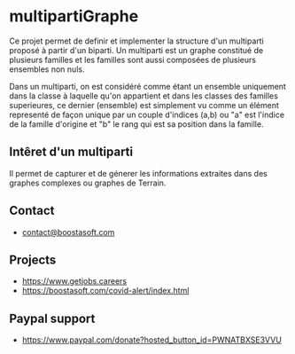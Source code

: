 # multipartiGraphe


Ce projet permet de definir et implementer la structure d'un multiparti proposé à partir d'un biparti. 
Un multiparti est un graphe constitué de plusieurs familles
et les familles sont aussi composées de plusieurs ensembles non nuls. 

Dans un multiparti, on est considéré comme étant un ensemble uniquement dans la 
classe à laquelle qu'on appartient et dans les classes des familles superieures,
ce dernier (ensemble) est  simplement vu comme un élément representé de façon
unique par un couple d'indices (a,b) ou "a" est l'indice de la famille d'origine et "b" 
le rang qui est sa position dans la famille.

## Intêret d'un multiparti

Il permet de capturer et de génerer les informations extraites dans des graphes complexes ou graphes de Terrain.

## Contact
* contact@boostasoft.com
## Projects
* https://www.getjobs.careers
* https://boostasoft.com/covid-alert/index.html
## Paypal support 
* https://www.paypal.com/donate?hosted_button_id=PWNATBXSE3VVU


